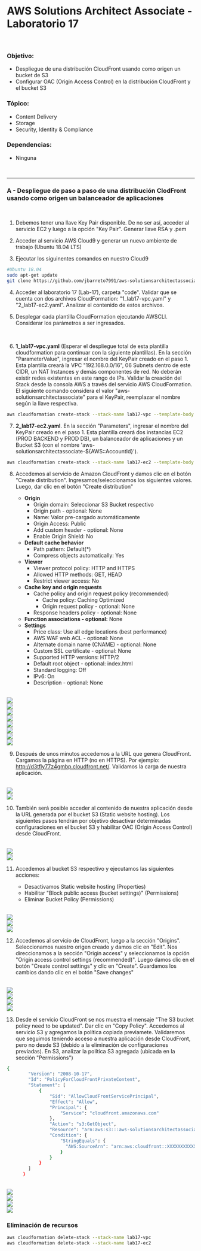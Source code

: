 # AWS Solutions Architect Associate - Laboratorio 17

<br>

### Objetivo: 
* Despliegue de una distribución CloudFront usando como origen un bucket de S3
* Configurar OAC (Origin Access Control) en la distribución CloudFront y el bucket S3 

### Tópico:
* Content Delivery
* Storage
* Security, Identity & Compliance

### Dependencias:
* Ninguna

<br>

---

### A - Despliegue de paso a paso de una distribución ClodFront usando como origen un balanceador de aplicaciones

<br>

1. Debemos tener una llave Key Pair disponible. De no ser así, acceder al servicio EC2 y luego a la opción "Key Pair". Generar llave RSA y .pem 

2. Acceder al servicio AWS Cloud9 y generar un nuevo ambiente de trabajo (Ubuntu 18.04 LTS)

3. Ejecutar los siguinentes comandos en nuestro Cloud9

```bash
#Ubuntu 18.04
sudo apt-get update
git clone https://github.com/jbarreto7991/aws-solutionsarchitectassociate.git
```

4. Acceder al laboratorio 17 (Lab-17), carpeta "code". Validar que se cuenta con dos archivos CloudFormation: "1_lab17-vpc.yaml" y "2_lab17-ec2.yaml". Analizar el contenido de estos archivos.

5. Desplegar cada plantilla CloudFormation ejecutando AWSCLI. Considerar los parámetros a ser ingresados.

    <br>
6. **1_lab17-vpc.yaml** (Esperar el despliegue total de esta plantilla cloudformation para continuar con la siguiente plantillas). En la sección "ParameterValue", ingresar el nombre del KeyPair creado en el paso 1. Esta plantilla creará la VPC "192.168.0.0/16", 06 Subnets dentro de este CIDR, un NAT Instances y demás componentes de red. No deberán existir redes existentes en este rango de IPs. Validar la creación del Stack desde la consola AWS a través del servicio AWS CloudFormation. El siguiente comando considera el valor "aws-solutionsarchitectassociate" para el KeyPair, reemplazar el nombre según la llave respectiva.

```bash
aws cloudformation create-stack --stack-name lab17-vpc --template-body file://~/environment/aws-solutionsarchitectassociate/Lab-17/code/1_lab17-vpc.yaml --parameters ParameterKey=KeyPair,ParameterValue="aws-solutionsarchitectassociate" --capabilities CAPABILITY_IAM
```

7. **2_lab17-ec2.yaml**. En la sección "Parameters", ingresar el nombre del KeyPair creado en el paso 1. Esta plantilla creará dos instancias EC2 (PROD BACKEND y PROD DB), un balanceador de aplicaciones y un Bucket S3 (con el nombre 'aws-solutionsarchitectassociate-${AWS::AccountId}').

```bash
aws cloudformation create-stack --stack-name lab17-ec2 --template-body file://~/environment/aws-solutionsarchitectassociate/Lab-17/code/2_lab17-ec2.yaml --parameters ParameterKey=KeyPair,ParameterValue="aws-solutionsarchitectassociate" --capabilities CAPABILITY_IAM
```

8. Accedemos al servicio de Amazon CloudFront y damos clic en el botón "Create distribution". Ingresamos/seleccionamos los siguientes valores. Luego, dar clic en el botón "Create distribution"

    * **Origin**
        * Origin domain: Seleccionar S3 Bucket respectivo
        * Origin path - optional: None
        * Name: Valor pre-cargado automáticamente
        * Origin Access: Public
        * Add custom header - optional: None
        * Enable Origin Shield: No
    * **Default cache behavior**
        * Path pattern: Default(*)
        * Compress objects automatically: Yes
    * **Viewer**
        * Viewer protocol policy: HTTP and HTTPS
        * Allowed HTTP methods: GET, HEAD
        * Restrict viewer access: No
    * **Cache key and origin requests**
        * Cache policy and origin request policy (recommended)
            * Cache policy: Caching Optimized
            * Origin request policy - optional: None
        * Response headers policy - optional: None
    * **Function associations - optional:** None
    * **Settings**
        * Price class: Use all edge locations (best performance)
        * AWS WAF web ACL - optional: None
        * Alternate domain name (CNAME) - optional: None
        * Custom SSL certificate - optional: None
        * Supported HTTP versions: HTTP/2
        * Default root object - optional: index.html
        * Standard logging: Off
        * IPv6: On
        * Description - optional: None


<br>

<img src="images/Lab17_01.jpg">

<br>

<img src="images/Lab17_02.jpg">

<br>

<img src="images/Lab17_04.jpg">

<br>

<img src="images/Lab17_05.jpg">

<br>

<img src="images/Lab17_06.jpg">

<br>

<img src="images/Lab17_07.jpg">

<br>

<img src="images/Lab17_08.jpg">

<br>

<img src="images/Lab17_09.jpg">

<br>

9. Después de unos minutos accedemos a la URL que genera CloudFront. Cargamos la página en HTTP (no en HTTPS). Por ejemplo: http://d3tfly77z4gmbp.cloudfront.net/. Validamos la carga de nuestra aplicación.

<br>

<img src="images/Lab17_10.jpg">

<br>

<img src="images/Lab17_11.jpg">

<br>

10. También será posible acceder al contenido de nuestra aplicación desde la URL generada por el bucket S3 (Static website hosting). Los siguientes pasos tendrán por objetivo desactivar determinadas configuraciones en el bucket S3 y habilitar OAC (Origin Access Control) desde CloudFront.

<br>
<img src="images/Lab17_18.jpg">

<br>
<img src="images/Lab17_19.jpg">

<br>


11. Accedemos al bucket S3 respectivo y ejecutamos las siguientes acciones:

    * Desactivamos Static website hosting (Properties)
    * Habilitar "Block public access (bucket settings)" (Permissions)
    * Eliminar Bucket Policy (Permissions)


<br>

<img src="images/Lab17_12.jpg">

<br>

<img src="images/Lab17_13.jpg">

<br>

<img src="images/Lab17_14.jpg">

<br>

12. Accedemos al servicio de CloudFront, luego a la sección "Origins". Seleccionamos nuestro origen creado y damos clic en "Edit". Nos direccionamos a la sección "Origin access" y seleccionamos la opción "Origin access control settings (recommended)". Luego damos clic en el botón "Create control settings" y clic en "Create". Guardamos los cambios dando clic en el botón "Save changes"

<br>

<img src="images/Lab17_20.jpg">

<br>

<img src="images/Lab17_15.jpg">

<br>

<img src="images/Lab17_21.jpg">

<br>

<img src="images/Lab17_22.jpg">

<br>

13. Desde el servicio CloudFront se nos muestra el mensaje "The S3 bucket policy need to be updated". Dar clic en "Copy Policy". Accedemos al servicio S3 y agregamos la política copiada previamete. Validaremos que seguimos teniendo acceso a nuestra aplicación desde CloudFront, pero no desde S3 (debido a la eliminación de configuraciones previadas). En S3, analizar la política S3 agregada (ubicada en la sección "Permissions") 

```bash
{
        "Version": "2008-10-17",
        "Id": "PolicyForCloudFrontPrivateContent",
        "Statement": [
            {
                "Sid": "AllowCloudFrontServicePrincipal",
                "Effect": "Allow",
                "Principal": {
                    "Service": "cloudfront.amazonaws.com"
                },
                "Action": "s3:GetObject",
                "Resource": "arn:aws:s3:::aws-solutionsarchitectassociate-XXXXXXXXXXXX/*",
                "Condition": {
                    "StringEquals": {
                      "AWS:SourceArn": "arn:aws:cloudfront::XXXXXXXXXXXX:distribution/E23BUH48WZVWVM"
                    }
                }
            }
        ]
      }
```

<br>
<img src="images/Lab17_24.jpg">

<br>
<img src="images/Lab17_25.jpg">

<br>
<img src="images/Lab17_16.jpg">

<br>

<img src="images/Lab17_23.jpg">

<br>



### Eliminación de recursos

```bash
aws cloudformation delete-stack --stack-name lab17-vpc
aws cloudformation delete-stack --stack-name lab17-ec2
```
